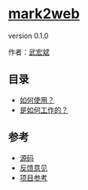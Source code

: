 # [mark2web](/)
version 0.1.0

作者：[武宏斌](http://www.wuhongbin.com)

## 目录
- [如何使用？](#docs/how_do_i_use_mark2web)
- [是如何工作的？](#docs/how_does_it_work)

## 参考
- [源码](https://github.com/qq8697/mark2web)
- [反馈意见](https://github.com/qq8697/mark2web/issues)
- [项目参考](#docs/project_reference)